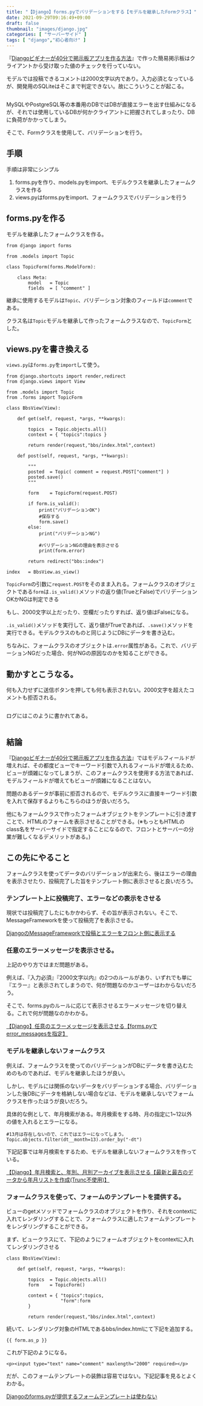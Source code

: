 ```yaml
---
title: "【Django】forms.pyでバリデーションをする【モデルを継承したFormクラス】"
date: 2021-09-29T09:16:49+09:00
draft: false
thumbnail: "images/django.jpg"
categories: [ "サーバーサイド" ]
tags: [ "django","初心者向け" ]
---
```


『[Djangoビギナーが40分で掲示板アプリを作る方法](/post/startup-django/)』で作った簡易掲示板はクライアントから受け取った値のチェックを行っていない。

モデルでは投稿できるコメントは2000文字以内であり。入力必須となっているが、開発用のSQLiteはそこまで判定できない。故にこういうことが起こる。

<div class="img-center"><img src="/images/Screenshot from 2021-09-29 09-28-04.png" alt=""></div>

MySQLやPostgreSQL等の本番用のDBではDBが直接エラーを出す仕組みになるが、それでは使用しているDBが何かクライアントに把握されてしまったり、DBに負荷がかかってしまう。

そこで、Formクラスを使用して、バリデーションを行う。

## 手順

手順は非常にシンプル

1. forms.pyを作り、models.pyをimport、モデルクラスを継承したフォームクラスを作る
1. views.pyはforms.pyをimport、フォームクラスでバリデーションを行う

## forms.pyを作る

モデルを継承したフォームクラスを作る。


    from django import forms 
    
    from .models import Topic
    
    class TopicForm(forms.ModelForm):
    
        class Meta:
            model   = Topic
            fields  = [ "comment" ]
    
継承に使用するモデルは`Topic`、バリデーション対象のフィールドは`comment`である。

クラス名は`Topic`モデルを継承して作ったフォームクラスなので、`TopicForm`とした。

## views.pyを書き換える

`views.py`は`forms.py`を`import`して使う。

    from django.shortcuts import render,redirect
    from django.views import View
    
    from .models import Topic
    from .forms import TopicForm
    
    class BbsView(View):
    
        def get(self, request, *args, **kwargs):
    
            topics  = Topic.objects.all()
            context = { "topics":topics }
    
            return render(request,"bbs/index.html",context)
    
        def post(self, request, *args, **kwargs):
    
            """
            posted  = Topic( comment = request.POST["comment"] )
            posted.save()
            """
                
            form    = TopicForm(request.POST)
                
            if form.is_valid():
                print("バリデーションOK")
                #保存する
                form.save()
            else:
                print("バリデーションNG")

                #バリデーションNGの理由を表示させる
                print(form.error)
    
            return redirect("bbs:index")
    
    index   = BbsView.as_view()

`TopicForm`の引数に`request.POST`をそのまま入れる。フォームクラスのオブジェクトである`form`は`.is_valid()`メソッドの返り値(TrueとFalse)でバリデーションOKかNGは判定できる

もし、2000文字以上だったり、空欄だったりすれば、返り値はFalseになる。

`.is_valid()`メソッドを実行して、返り値がTrueであれば、`.save()`メソッドを実行できる。モデルクラスのものと同じようにDBにデータを書き込む。

ちなみに、フォームクラスのオブジェクトは`.error`属性がある。これで、バリデーションNGだった場合、何がNGの原因なのかを知ることができる。

## 動かすとこうなる。

何も入力せずに送信ボタンを押しても何も表示されない。2000文字を超えたコメントも拒否される。

<div class="img-center"><img src="/images/Screenshot from 2021-09-29 09-38-49.png" alt=""></div>

ログにはこのように書かれてある。

<div class="img-center"><img src="/images/Screenshot from 2021-09-29 09-39-27.png" alt=""></div>

## 結論

『[Djangoビギナーが40分で掲示板アプリを作る方法](/post/startup-django/)』ではモデルフィールドが増えれば、その都度ビューでキーワード引数で入れるフィールドが増えるため、ビューが煩雑になってしまうが、このフォームクラスを使用する方法であれば、モデルフィールドが増えてもビューが煩雑になることはない。

問題のあるデータが事前に拒否されるので、モデルクラスに直接キーワード引数を入れて保存するよりもこちらのほうが良いだろう。

他にもフォームクラスで作ったフォームオブジェクトをテンプレートに引き渡すことで、HTMLのフォームを表示させることができる。(※もっともHTMLのclass名をサーバーサイドで指定することになるので、フロントとサーバーの分業が難しくなるデメリットがある。)


## この先にやること

フォームクラスを使ってデータのバリデーションが出来たら、後はエラーの理由を表示させたり、投稿完了した旨をテンプレート側に表示させると良いだろう。

### テンプレート上に投稿完了、エラーなどの表示をさせる

現状では投稿完了したにもかかわらず、その旨が表示されない。そこで、MessageFrameworkを使って投稿完了を表示させる。

[DjangoのMessageFrameworkで投稿とエラーをフロント側に表示する](/post/django-message-framework/)


### 任意のエラーメッセージを表示させる。

上記のやり方ではまだ問題がある。

例えば、『入力必須』『2000文字以内』の2つのルールがあり、いずれでも単に『エラー』と表示されてしまうので、何が問題なのかユーザーはわからないだろう。

そこで、forms.pyのルールに応じて表示させるエラーメッセージを切り替える。これで何が問題なのかわかる。

[【Django】任意のエラーメッセージを表示させる【forms.pyでerror_messagesを指定】](/post/django-error-messages-origin/)

### モデルを継承しないフォームクラス

例えば、フォームクラスを使ってのバリデーションがDBにデータを書き込むためのものであれば、モデルを継承したほうが良い。

しかし、モデルには関係のないデータをバリデーションする場合、バリデーションした後DBにデータを格納しない場合などは、モデルを継承しないでフォームクラスを作ったほうが良いだろう。

具体的な例として、年月検索がある。年月検索をする時、月の指定に1~12以外の値を入れるとエラーになる。

    #13月は存在しないので、これではエラーになってしまう。
    Topic.objects.filter(dt__month=13).order_by("-dt")

下記記事では年月検索をするため、モデルを継承しないフォームクラスを作っている。

[【Django】年月検索と、年別、月別アーカイブを表示させる【最新と最古のデータから年月リストを作成(Trunc不使用)】](/post/django-year-month-search-and-list/)


### フォームクラスを使って、フォームのテンプレートを提供する。

ビューのgetメソッドでフォームクラスのオブジェクトを作り、それをcontextに入れてレンダリングすることで、フォームクラスに適したフォームテンプレートをレンダリングすることができる。

まず、ビュークラスにて、下記のようにフォームオブジェクトをcontextに入れてレンダリングさせる

    class BbsView(View):
    
        def get(self, request, *args, **kwargs):
    
            topics  = Topic.objects.all()
            form    = TopicForm()

            context = { "topics":topics,
                        "form":form
            }
    
            return render(request,"bbs/index.html",context)


続いて、レンダリング対象のHTMLであるbbs/index.htmlにて下記を追加する。

    {{ form.as_p }}


これが下記のようになる。

    <p><input type="text" name="comment" maxlength="2000" required></p>

だが、このフォームテンプレートの装飾は容易ではない。下記記事を見るとよくわかる。

[Djangoのforms.pyが提供するフォームテンプレートは使わない](/post/django-forms-temp-not-use/)


